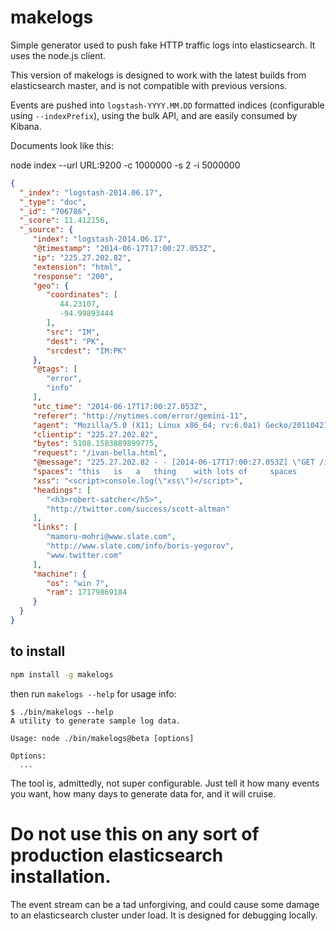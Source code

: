 # makelogs

Simple generator used to push fake HTTP traffic logs into elasticsearch. It uses the node.js client.

This version of makelogs is designed to work with the latest builds from elasticsearch master, and is not compatible with previous versions.

Events are pushed into `logstash-YYYY.MM.DD` formatted indices (configurable using `--indexPrefix`), using the bulk API, and are easily consumed by Kibana.

Documents look like this:

node index --url URL:9200 -c 1000000 -s 2 -i 5000000
```json
{
  "_index": "logstash-2014.06.17",
  "_type": "doc",
  "_id": "706786",
  "_score": 11.412156,
  "_source": {
     "index": "logstash-2014.06.17",
     "@timestamp": "2014-06-17T17:00:27.053Z",
     "ip": "225.27.202.82",
     "extension": "html",
     "response": "200",
     "geo": {
        "coordinates": [
           44.23107,
           -94.99893444
        ],
        "src": "IM",
        "dest": "PK",
        "srcdest": "IM:PK"
     },
     "@tags": [
        "error",
        "info"
     ],
     "utc_time": "2014-06-17T17:00:27.053Z",
     "referer": "http://nytimes.com/error/gemini-11",
     "agent": "Mozilla/5.0 (X11; Linux x86_64; rv:6.0a1) Gecko/20110421 Firefox/6.0a1",
     "clientip": "225.27.202.82",
     "bytes": 5108.1583889899775,
     "request": "/ivan-bella.html",
     "@message": "225.27.202.82 - - [2014-06-17T17:00:27.053Z] \"GET /ivan-bella.html HTTP/1.1\" 200 5108.1583889899775 \"-\" \"Mozilla/5.0 (X11; Linux x86_64; rv:6.0a1) Gecko/20110421 Firefox/6.0a1\"",
     "spaces": "this   is   a   thing    with lots of     spaces       wwwwoooooo",
     "xss": "<script>console.log(\"xss\")</script>",
     "headings": [
        "<h3>robert-satcher</h5>",
        "http://twitter.com/success/scott-altman"
     ],
     "links": [
        "mamoru-mohri@www.slate.com",
        "http://www.slate.com/info/boris-yegorov",
        "www.twitter.com"
     ],
     "machine": {
        "os": "win 7",
        "ram": 17179869184
     }
  }
}
```

## to install

```sh
npm install -g makelogs
```

then run `makelogs --help` for usage info:

```
$ ./bin/makelogs --help
A utility to generate sample log data.

Usage: node ./bin/makelogs@beta [options]

Options:
  ...
```


The tool is, admittedly, not super configurable. Just tell it how many events you want, how many days to generate data for, and it will cruise.

# Do not use this on any sort of production elasticsearch installation.

The event stream can be a tad unforgiving, and could cause some damage to an elasticsearch cluster under load. It is designed for debugging locally.
